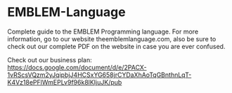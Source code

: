 # EMBLEM-Language
Complete guide to the EMBLEM Programming language. For more information, go to our website theemblemlanguage.com, also be sure to check out our complete PDF on the website in case you are ever confused. 

Check out our business plan:
https://docs.google.com/document/d/e/2PACX-1vRScsVQzm2yJqipbjJ4HCSxYG658jrCYDaXhAoTqGBnthnLqT-K4Vz18ePFlWmEPLv9f96k8lKIjuJK/pub
